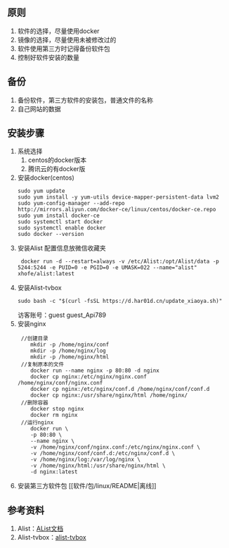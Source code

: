 ## 原则
1. 软件的选择，尽量使用docker
2. 镜像的选择，尽量使用未被修改过的
3. 软件使用第三方时记得备份软件包
4. 控制好软件安装的数量

## 备份

1. 备份软件，第三方软件的安装包，普通文件的名称
2. 自己网站的数据

## 安装步骤

1. 系统选择
    1. centos的docker版本
    2. 腾讯云的有docker版
2. 安装docker(centos)
   ```
   sudo yum update
   sudo yum install -y yum-utils device-mapper-persistent-data lvm2
   sudo yum-config-manager --add-repo http://mirrors.aliyun.com/docker-ce/linux/centos/docker-ce.repo
   sudo yum install docker-ce
   sudo systemctl start docker
   sudo systemctl enable docker
   sudo docker --version
   ```
3. 安装Alist
   配置信息放微信收藏夹
   ```
    docker run -d --restart=always -v /etc/Alist:/opt/Alist/data -p 5244:5244 -e PUID=0 -e PGID=0 -e UMASK=022 --name="alist" xhofe/alist:latest
   ```
4. 安装Alist-tvbox
    ````
    sudo bash -c "$(curl -fsSL https://d.har01d.cn/update_xiaoya.sh)"
    ````
   访客账号：guest guest_Api789
5. 安装nginx
   ```
    //创建目录
       mkdir -p /home/nginx/conf
       mkdir -p /home/nginx/log
       mkdir -p /home/nginx/html
    //复制原本的文件
       docker run --name nginx -p 80:80 -d nginx
       docker cp nginx:/etc/nginx/nginx.conf /home/nginx/conf/nginx.conf
       docker cp nginx:/etc/nginx/conf.d /home/nginx/conf/conf.d
       docker cp nginx:/usr/share/nginx/html /home/nginx/
    //删除容器
       docker stop nginx
       docker rm nginx
    //运行nginx
       docker run \
       -p 80:80 \
       --name nginx \
       -v /home/nginx/conf/nginx.conf:/etc/nginx/nginx.conf \
       -v /home/nginx/conf/conf.d:/etc/nginx/conf.d \
       -v /home/nginx/log:/var/log/nginx \
       -v /home/nginx/html:/usr/share/nginx/html \
       -d nginx:latest
   ```
6. 安装第三方软件包 [[软件/包/linux/README|离线]]

## 参考资料
1. Alist：[AList文档](https://alist.nn.ci/zh/)
2. Alist-tvbox：[alist-tvbox](https://github.com/power721/alist-tvbox/blob/master/doc/README_zh.md)